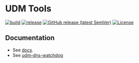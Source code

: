 # UDM Tools

[![build](https://github.com/tprasadtp/udm-tools/actions/workflows/build.yml/badge.svg)](https://github.com/tprasadtp/udm-tools/actions/workflows/build.yml)
[![release](https://github.com/tprasadtp/udm-tools/actions/workflows/release.yml/badge.svg)](https://github.com/tprasadtp/udm-tools/actions/workflows/release.yml)
[![GitHub release (latest SemVer)](https://img.shields.io/github/v/release/tprasadtp/udm-tools?label=version&sort=semver&logo=semver&color=7f50a6&labelColor=3a3a3a)](https://github.com/tprasadtp/udm-tools/releases/latest)
[![License](https://img.shields.io/github/license/tprasadtp/udm-tools)](https://github.com/tprasadtp/udm-tools/blob/master/LICENSE)

## Documentation

- See [docs](https://udm-tools.prasadt.com).
- See [udm-dns-watchdog](https://udm-tools.prasadt.com/udm-dns-watchdog)
